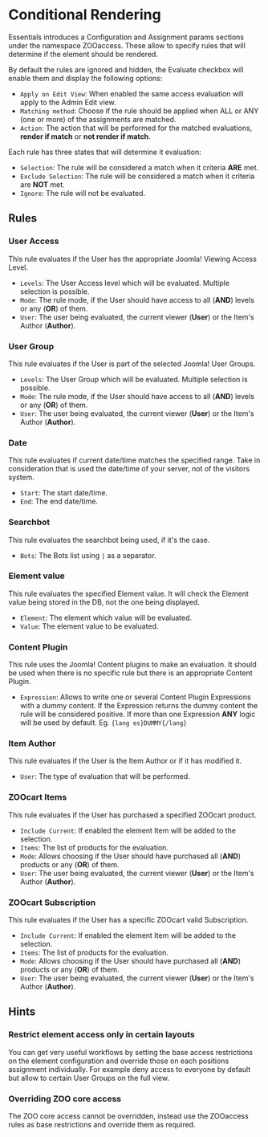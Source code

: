 # Conditional Rendering

Essentials introduces a Configuration and Assignment params sections under the namespace ZOOaccess. These allow to specify rules that will determine if the element should be rendered.

By default the rules are ignored and hidden, the Evaluate checkbox will enable them and display the following options:

- `Apply on Edit View`: When enabled the same access evaluation will apply to the Admin Edit view.
- `Matching method`: Choose if the rule should be applied when ALL or ANY (one or more) of the assignments are matched.
- `Action`: The action that will be performed for the matched evaluations, **render if match** or **not render if match**.

Each rule has three states that will determine it evaluation:

- `Selection`: The rule will be considered a match when it criteria **ARE** met.
- `Exclude Selection`: The rule will be considered a match when it criteria are **NOT** met.
- `Ignore`: The rule will not be evaluated.

## Rules

### User Access

This rule evaluates if the User has the appropriate Joomla! Viewing Access Level.

- `Levels`: The User Access level which will be evaluated. Multiple selection is possible.
- `Mode`: The rule mode, if the User should have access to all (**AND**) levels or any (**OR**) of them.
- `User`: The user being evaluated, the current viewer (**User**) or the Item's Author (**Author**).

### User Group

This rule evaluates if the User is part of the selected Joomla! User Groups.

- `Levels`: The User Group which will be evaluated. Multiple selection is possible.
- `Mode`: The rule mode, if the User should have access to all (**AND**) levels or any (**OR**) of them.
- `User`: The user being evaluated, the current viewer (**User**) or the Item's Author (**Author**).

### Date

This rule evaluates if current date/time matches the specified range. Take in consideration that is used the date/time of your server, not of the visitors system.

- `Start`: The start date/time.
- `End`: The end date/time.

### Searchbot

This rule evaluates the searchbot being used, if it's the case.

- `Bots`: The Bots list using <code>\|</code> as a separator.

### Element value

This rule evaluates the specified Element value. It will check the Element value being stored in the DB, not the one being displayed.

- `Element`: The element which value will be evaluated.
- `Value`: The element value to be evaluated.

### Content Plugin

This rule uses the Joomla! Content plugins to make an evaluation. It should be used when there is no specific rule but there is an appropriate Content Plugin.

- `Expression`: Allows to write one or several Content Plugin Expressions with a dummy content. If the Expression returns the dummy content the rule will be considered positive. If more than one Expression **ANY** logic will be used by default. Eg. `{lang es}DUMMY{/lang}`

### Item Author

This rule evaluates if the User is the Item Author or if it has modified it.

- `User`: The type of evaluation that will be performed.

### ZOOcart Items

This rule evaluates if the User has purchased a specified ZOOcart product.

- `Include Current`: If enabled the element Item will be added to the selection.
- `Items`: The list of products for the evaluation.
- `Mode`: Allows choosing if the User should have purchased all (**AND**) products or any (**OR**) of them.
- `User`: The user being evaluated, the current viewer (**User**) or the Item's Author (**Author**).

### ZOOcart Subscription

This rule evaluates if the User has a specific ZOOcart valid Subscription.

- `Include Current`: If enabled the element Item will be added to the selection.
- `Items`: The list of products for the evaluation.
- `Mode`: Allows choosing if the User should have purchased all (**AND**) products or any (**OR**) of them.
- `User`: The user being evaluated, the current viewer (**User**) or the Item's Author (**Author**).

## Hints

### Restrict element access only in certain layouts

You can get very useful workflows by setting the base access restrictions on the element configuration and override those on each positions assignment individually. For example deny access to everyone by default but allow to certain User Groups on the full view.

### Overriding ZOO core access

The ZOO core access cannot be overridden, instead use the ZOOaccess rules as base restrictions and override them as required.
